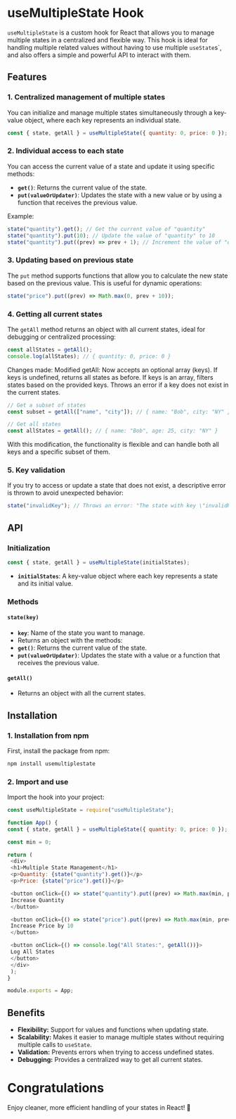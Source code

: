 # useMultipleState Hook

`useMultipleState` is a custom hook for React that allows you to manage multiple states in a centralized and flexible way. This hook is ideal for handling multiple related values ​​without having to use multiple `useState`s`, and also offers a simple and powerful API to interact with them.

## Features

### 1. Centralized management of multiple states

You can initialize and manage multiple states simultaneously through a key-value object, where each key represents an individual state.

```javascript
const { state, getAll } = useMultipleState({ quantity: 0, price: 0 });
```

### 2. Individual access to each state

You can access the current value of a state and update it using specific methods:

- **`get()`**: Returns the current value of the state.
- **`put(valueOrUpdater)`**: Updates the state with a new value or by using a function that receives the previous value.

Example:

```javascript
state("quantity").get(); // Get the current value of "quantity"
state("quantity").put(10); // Update the value of "quantity" to 10
state("quantity").put((prev) => prev + 1); // Increment the value of "quantity" by 1
```

### 3. Updating based on previous state

The `put` method supports functions that allow you to calculate the new state based on the previous value. This is useful for dynamic operations:

```javascript
state("price").put((prev) => Math.max(0, prev + 10));
```

### 4. Getting all current states

The `getAll` method returns an object with all current states, ideal for debugging or centralized processing:

```javascript
const allStates = getAll();
console.log(allStates); // { quantity: 0, price: 0 }
```
Changes made:
Modified getAll:
Now accepts an optional array (keys).
If keys is undefined, returns all states as before.
If keys is an array, filters states based on the provided keys.
Throws an error if a key does not exist in the current states.

```javascript
// Get a subset of states
const subset = getAll(["name", "city"]); // { name: "Bob", city: "NY" }

// Get all states
const allStates = getAll(); // { name: "Bob", age: 25, city: "NY" }
```
With this modification, the functionality is flexible and can handle both all keys and a specific subset of them.

### 5. Key validation

If you try to access or update a state that does not exist, a descriptive error is thrown to avoid unexpected behavior:

```javascript
state("invalidKey"); // Throws an error: "The state with key \"invalidKey\" does not exist."
```

## API

### Initialization

```javascript
const { state, getAll } = useMultipleState(initialStates);
```

- **`initialStates`**: A key-value object where each key represents a state and its initial value.

### Methods

#### `state(key)`
- **`key`**: Name of the state you want to manage.
- Returns an object with the methods:
- **`get()`**: Returns the current value of the state.
- **`put(valueOrUpdater)`**: Updates the state with a value or a function that receives the previous value.

#### `getAll()`
- Returns an object with all the current states.

## Installation

### 1. Installation from npm

First, install the package from npm:

```bash
npm install usemultiplestate
```

### 2. Import and use

Import the hook into your project:

```javascript
const useMultipleState = require("useMultipleState");

function App() {
const { state, getAll } = useMultipleState({ quantity: 0, price: 0 });

const min = 0;

return (
 <div>
 <h1>Multiple State Management</h1>
 <p>Quantity: {state("quantity").get()}</p>
 <p>Price: {state("price").get()}</p>

 <button onClick={() => state("quantity").put((prev) => Math.max(min, prev + 1))}>
 Increase Quantity
 </button>

 <button onClick={() => state("price").put((prev) => Math.max(min, prev + 10))}>
 Increase Price by 10
 </button>

 <button onClick={() => console.log("All States:", getAll())}>
 Log All States
 </button>
 </div>
 );
}

module.exports = App;
```

## Benefits

- **Flexibility:** Support for values ​​and functions when updating state.
- **Scalability:** Makes it easier to manage multiple states without requiring multiple calls to `useState`.
- **Validation:** Prevents errors when trying to access undefined states.
- **Debugging:** Provides a centralized way to get all current states.

# Congratulations
Enjoy cleaner, more efficient handling of your states in React! 🎉